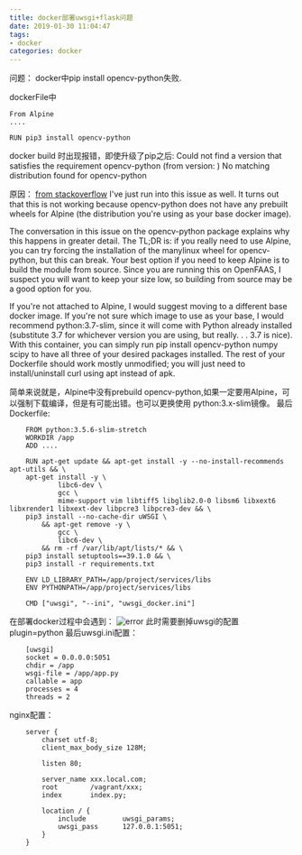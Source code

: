 ```yaml
---
title: docker部署uwsgi+flask问题
date: 2019-01-30 11:04:47
tags: 
- docker 
categories: docker
---
```

问题：
docker中pip install opencv-python失败.

dockerFile中
```
From Alpine
....

RUN pip3 install opencv-python
```
docker build 时出现报错，即使升级了pip之后:
Could not find a version that satisfies the requirement opencv-python (from version: ) 
No matching distribution found for opencv-python

原因：
[from stackoverflow](https://stackoverflow.com/questions/50950588/trouble-installing-opencv-in-docker-container-using-pip)
I've just run into this issue as well. It turns out that this is not working because opencv-python does not have any prebuilt wheels for Alpine (the distribution you're using as your base docker image).

The conversation in this issue on the opencv-python package explains why this happens in greater detail. The TL;DR is: if you really need to use Alpine, you can try forcing the installation of the manylinux wheel for opencv-python, but this can break. Your best option if you need to keep Alpine is to build the module from source. Since you are running this on OpenFAAS, I suspect you will want to keep your size low, so building from source may be a good option for you.

If you're not attached to Alpine, I would suggest moving to a different base docker image. If you're not sure which image to use as your base, I would recommend python:3.7-slim, since it will come with Python already installed (substitute 3.7 for whichever version you are using, but really. . . 3.7 is nice). With this container, you can simply run pip install opencv-python numpy scipy to have all three of your desired packages installed. The rest of your Dockerfile should work mostly unmodified; you will just need to install/uninstall curl using apt instead of apk.

简单来说就是，Alpine中没有prebuild opencv-python,如果一定要用Alpine，可以强制下载编译，但是有可能出错。也可以更换使用 python:3.x-slim镜像。
最后Dockerfile:
```
    FROM python:3.5.6-slim-stretch
    WORKDIR /app
    ADD ....

    RUN apt-get update && apt-get install -y --no-install-recommends apt-utils && \
    apt-get install -y \
            libc6-dev \
            gcc \
            mime-support vim libtiff5 libglib2.0-0 libsm6 libxext6 libxrender1 libxext-dev libpcre3 libpcre3-dev && \
    pip3 install --no-cache-dir uWSGI \
        && apt-get remove -y \
            gcc \
            libc6-dev \
        && rm -rf /var/lib/apt/lists/* && \
    pip3 install setuptools==39.1.0 && \ 
    pip3 install -r requirements.txt 

    ENV LD_LIBRARY_PATH=/app/project/services/libs
    ENV PYTHONPATH=/app/project/services/libs

    CMD ["uwsgi", "--ini", "uwsgi_docker.ini"]
```
在部署docker过程中会遇到：
![error](https://upload-images.jianshu.io/upload_images/14827444-c750540543c5fc4a.png?imageMogr2/auto-orient/strip%7CimageView2/2/w/1240)
此时需要删掉uwsgi的配置 plugin=python
最后uwsgi.ini配置：
```
    [uwsgi]
    socket = 0.0.0.0:5051
    chdir = /app
    wsgi-file = /app/app.py
    callable = app
    processes = 4
    threads = 2
```
nginx配置：
```
    server {
        charset utf-8;
        client_max_body_size 128M;

        listen 80;

        server_name xxx.local.com;
        root        /vagrant/xxx;
        index       index.py;

        location / {
            include         uwsgi_params;
            uwsgi_pass      127.0.0.1:5051;
        }
    }
```